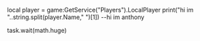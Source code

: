 local player = game:GetService("Players").LocalPlayer
print("hi im "..string.split(player.Name," ")[1]) --hi im anthony

task.wait(math.huge)
